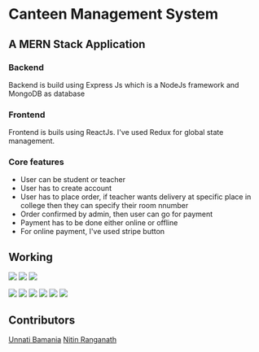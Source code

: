 # Canteen Management System

## A MERN Stack Application
### Backend
Backend is build using Express Js which is a NodeJs framework and MongoDB as database

### Frontend
Frontend is buils using ReactJs. I've used Redux for global state management.

### Core features
* User can be student or teacher
* User has to create account
* User has to place order, if teacher wants delivery at specific place in college then they can specify their room nnumber
* Order confirmed by admin, then user can go for payment
* Payment has to be done either online or offline
* For online payment, I've used stripe button


## Working 
![](https://imgur.com/y5XArvG.gif)
![](https://imgur.com/DihoPQb.gif)
![](https://imgur.com/MPer2BU.gif)

![](https://i.imgur.com/DKRfYGe.png)
![](https://i.imgur.com/oHcosDT.png)
![](https://i.imgur.com/QetqfL3.png)
![](https://i.imgur.com/IGfgyhc.png)
![](https://i.imgur.com/sPqoDie.png)
![](https://i.imgur.com/JNlHpsu.png)
## Contributors

[Unnati Bamania](https://github.com/unnati2000)
[Nitin Ranganath](https://github.com/itsnitinr)
